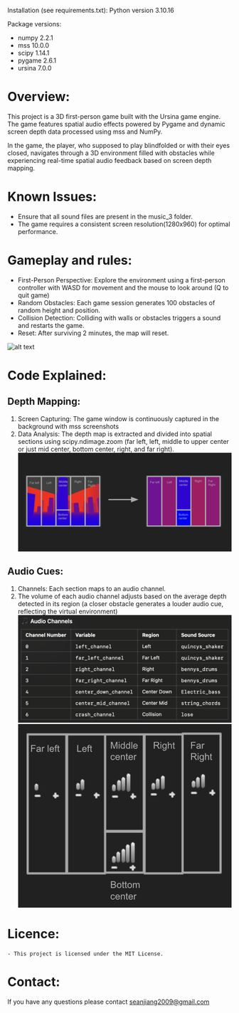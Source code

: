 Installation (see requirements.txt):
Python version 3.10.16

Package versions:
- numpy 2.2.1
- mss 10.0.0
- scipy 1.14.1
- pygame 2.6.1
- ursina 7.0.0

# Overview:

This project is a 3D first-person game built with the Ursina game engine. The game features spatial audio effects powered by Pygame and dynamic screen depth data processed using mss and NumPy.

In the game, the player, who supposed to play blindfolded or with their eyes closed, navigates through a 3D environment filled with obstacles while experiencing real-time spatial audio feedback based on screen depth mapping.

# Known Issues:
- Ensure that all sound files are present in the music_3 folder.
- The game requires a consistent screen resolution(1280x960) for optimal performance.

# Gameplay and rules:
- First-Person Perspective: Explore the environment using a first-person controller with WASD for movement and the mouse to look around (Q to quit game)
- Random Obstacles: Each game session generates 100 obstacles of random height and position.
- Collision Detection: Colliding with walls or obstacles triggers a sound and restarts the game.
- Reset: After surviving 2 minutes, the map will reset.

![alt text](Images/game_recording-1.gif)

# Code Explained:
## Depth Mapping:
1. Screen Capturing: The game window is continuously captured in the background with mss screenshots
2. Data Analysis: The depth map is extracted and divided into spatial sections using scipy.ndimage.zoom (far left, left, middle to upper center or just mid center, bottom center, right, and far right).
![alt text](Images/image-3.png)

## Audio Cues:
1. Channels: Each section maps to an audio channel.
2. The volume of each audio channel adjusts based on the average depth detected in its region (a closer obstacle generates a louder audio cue, reflecting the virtual environment)
![alt text](Images/image-1.png)
![alt text](Images/image-2.png)

# Licence:
    - This project is licensed under the MIT License.

# Contact:
If you have any questions please contact seanjiang2009@gmail.com


